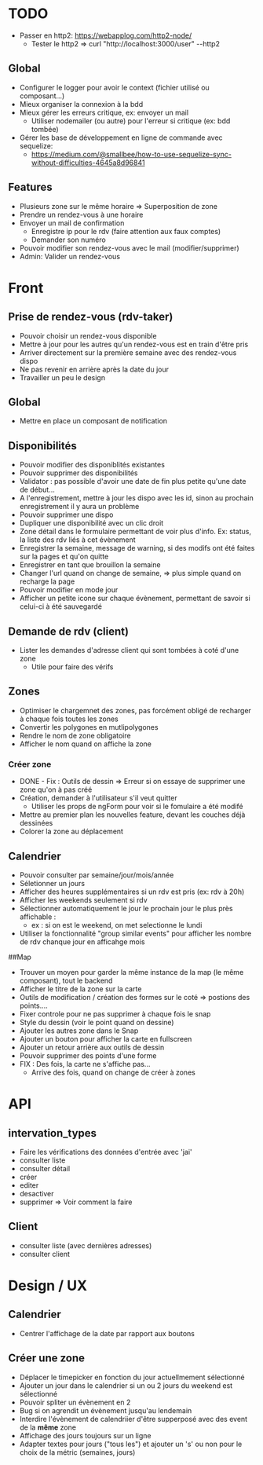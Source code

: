 # TODO


* Passer en http2: https://webapplog.com/http2-node/
  * Tester le http2 => curl "http://localhost:3000/user" --http2

## Global
* Configurer le logger pour avoir le context (fichier utilisé ou composant...)
* Mieux organiser la connexion à la bdd
* Mieux gérer les erreurs critique, ex: envoyer un mail
    * Utiliser nodemailer (ou autre) pour l'erreur si critique (ex: bdd tombée)
* Gérer les base de développement en ligne de commande avec sequelize:
    * https://medium.com/@smallbee/how-to-use-sequelize-sync-without-difficulties-4645a8d96841
  
## Features
* Plusieurs zone sur le même horaire => Superposition de zone 
* Prendre un rendez-vous à une horaire
* Envoyer un mail de confirmation
    * Enregistre ip pour le rdv (faire attention aux faux comptes)
    * Demander son numéro
* Pouvoir modifier son rendez-vous avec le mail (modifier/supprimer)
* Admin: Valider un rendez-vous


# Front


## Prise de rendez-vous (rdv-taker)
* Pouvoir choisir un rendez-vous disponible
* Mettre à jour pour les autres qu'un rendez-vous est en train d'être pris
* Arriver directement sur la première semaine avec des rendez-vous dispo
* Ne pas revenir en arrière après la date du jour
* Travailler un peu le design
 
## Global
* Mettre en place un composant de notification

## Disponibilités
* Pouvoir modifier des disponiblités existantes
* Pouvoir supprimer des disponibilités
* Validator : pas possible d'avoir une date de fin plus petite qu'une date de début...
* A l'enregistrement, mettre à jour les dispo avec les id, sinon au prochain enregistrement il y aura un problème
* Pouvoir supprimer une dispo
* Dupliquer une disponibilité avec un clic droit
* Zone détail dans le formulaire permettant de voir plus d'info.
  Ex: status, la liste des rdv liés à cet évènement
* Enregistrer la semaine, message de warning, si des modifs ont été faites sur la pages et qu'on quitte
* Enregistrer en tant que brouillon la semaine
* Changer l'url quand on change de semaine, => plus simple quand on recharge la page
* Pouvoir modifier en mode jour
* Afficher un petite icone sur chaque évènement, permettant de savoir si celui-ci à été sauvegardé


## Demande de rdv (client)
* Lister les demandes d'adresse client qui sont tombées à coté d'une zone
    * Utile pour faire des vérifs

## Zones
* Optimiser le chargemnet des zones, pas forcément obligé de recharger à chaque fois toutes les zones
* Convertir les polygones en mutlipolygones
* Rendre le nom de zone obligatoire
* Afficher le nom quand on affiche la zone

### Créer zone
* DONE - Fix : Outils de dessin => Erreur si on essaye de supprimer une zone qu'on à pas créé
* Création, demander à l'utilisateur s'il veut quitter
    * Utiliser les props de ngForm pour voir si le fomulaire a été modifé
* Mettre au premier plan les nouvelles feature, devant les couches déjà dessinées
* Colorer la zone au déplacement

## Calendrier
* Pouvoir consulter par semaine/jour/mois/année
* Séletionner un jours
* Afficher des heures supplémentaires si un rdv est pris (ex: rdv à 20h)
* Afficher les weekends seulement si rdv
* Sélectionner automatiquement le jour le prochain jour le plus près affichable : 
    * ex : si on est le weekend, on met selectionne le lundi
* Utiliser la fonctionnalité "group similar events" pour afficher les nombre de rdv chanque jour en afficahge mois 

##Map
* Trouver un moyen pour garder la même instance de la map (le même composant), tout le backend
* Afficher le titre de la zone sur la carte
* Outils de modification / création des formes sur le coté => postions des points....
* Fixer controle pour ne pas supprimer à chaque fois le snap
* Style du dessin (voir le point quand on dessine)
* Ajouter les autres zone dans le Snap
* Ajouter un bouton pour afficher la carte en fullscreen
* Ajouter un retour arrière aux outils de dessin
* Pouvoir supprimer des points d'une forme
* FIX : Des fois, la carte ne s'affiche pas...
    * Arrive des fois, quand on change de créer à zones 


# API

## intervation_types
* Faire les vérifications des données d'entrée avec 'jai'
* consulter liste
* consulter détail
* créer
* editer
* desactiver
* supprimer => Voir comment la faire

## Client
* consulter liste (avec dernières adresses)
* consulter client

# Design / UX

## Calendrier
* Centrer l'affichage de la date par rapport aux boutons

## Créer une zone
* Déplacer le timepicker en fonction du jour actuellmement sélectionné
* Ajouter un jour dans le calendrier si un ou 2 jours du weekend est sélectionné
* Pouvoir spliter un évènement en 2
* Bug si on agrendit un évènement jusqu'au lendemain 
* Interdire l'évènement de calendriier d'être supperposé avec des event de la **même** zone
* Affichage des jours toujours sur un ligne
* Adapter textes pour jours ("tous les") et ajouter un 's' ou non pour le choix de la métric (semaines, jours)
 

